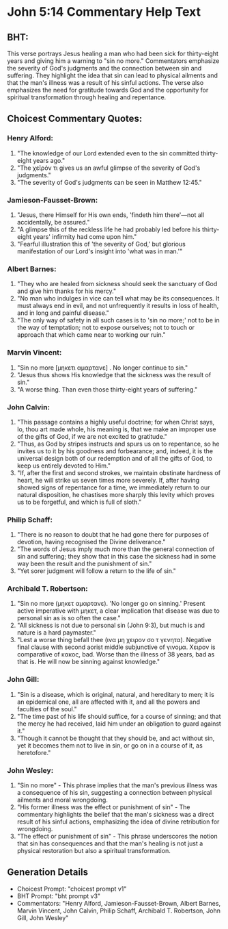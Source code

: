 # John 5:14 Commentary Help Text

## BHT:
This verse portrays Jesus healing a man who had been sick for thirty-eight years and giving him a warning to "sin no more." Commentators emphasize the severity of God's judgments and the connection between sin and suffering. They highlight the idea that sin can lead to physical ailments and that the man's illness was a result of his sinful actions. The verse also emphasizes the need for gratitude towards God and the opportunity for spiritual transformation through healing and repentance.

## Choicest Commentary Quotes:
### Henry Alford:
1. "The knowledge of our Lord extended even to the sin committed thirty-eight years ago."
2. "The χεῖρόν τι gives us an awful glimpse of the severity of God's judgments."
3. "The severity of God's judgments can be seen in Matthew 12:45."

### Jamieson-Fausset-Brown:
1. "Jesus, there Himself for His own ends, 'findeth him there'—not all accidentally, be assured."
2. "A glimpse this of the reckless life he had probably led before his thirty-eight years' infirmity had come upon him."
3. "Fearful illustration this of 'the severity of God,' but glorious manifestation of our Lord's insight into 'what was in man.'"

### Albert Barnes:
1. "They who are healed from sickness should seek the sanctuary of God and give him thanks for his mercy."
2. "No man who indulges in vice can tell what may be its consequences. It must always end in evil, and not unfrequently it results in loss of health, and in long and painful disease."
3. "The only way of safety in all such cases is to 'sin no more;' not to be in the way of temptation; not to expose ourselves; not to touch or approach that which came near to working our ruin."

### Marvin Vincent:
1. "Sin no more [μηκετι αμαρτανε] . No longer continue to sin." 
2. "Jesus thus shows His knowledge that the sickness was the result of sin." 
3. "A worse thing. Than even those thirty-eight years of suffering."

### John Calvin:
1. "This passage contains a highly useful doctrine; for when Christ says, lo, thou art made whole, his meaning is, that we make an improper use of the gifts of God, if we are not excited to gratitude."
2. "Thus, as God by stripes instructs and spurs us on to repentance, so he invites us to it by his goodness and forbearance; and, indeed, it is the universal design both of our redemption and of all the gifts of God, to keep us entirely devoted to Him."
3. "If, after the first and second strokes, we maintain obstinate hardness of heart, he will strike us seven times more severely. If, after having showed signs of repentance for a time, we immediately return to our natural disposition, he chastises more sharply this levity which proves us to be forgetful, and which is full of sloth."

### Philip Schaff:
1. "There is no reason to doubt that he had gone there for purposes of devotion, having recognised the Divine deliverance."
2. "The words of Jesus imply much more than the general connection of sin and suffering; they show that in this case the sickness had in some way been the result and the punishment of sin."
3. "Yet sorer judgment will follow a return to the life of sin."

### Archibald T. Robertson:
1. "Sin no more (μηκετ αμαρτανε). 'No longer go on sinning.' Present active imperative with μηκετ, a clear implication that disease was due to personal sin as is so often the case."
2. "All sickness is not due to personal sin (John 9:3), but much is and nature is a hard paymaster."
3. "Lest a worse thing befall thee (ινα μη χειρον σο τ γενητα). Negative final clause with second aorist middle subjunctive of γινομα. Χειρον is comparative of κακος, bad. Worse than the illness of 38 years, bad as that is. He will now be sinning against knowledge."

### John Gill:
1. "Sin is a disease, which is original, natural, and hereditary to men; it is an epidemical one, all are affected with it, and all the powers and faculties of the soul."
2. "The time past of his life should suffice, for a course of sinning; and that the mercy he had received, laid him under an obligation to guard against it."
3. "Though it cannot be thought that they should be, and act without sin, yet it becomes them not to live in sin, or go on in a course of it, as heretofore."

### John Wesley:
1. "Sin no more" - This phrase implies that the man's previous illness was a consequence of his sin, suggesting a connection between physical ailments and moral wrongdoing.
2. "His former illness was the effect or punishment of sin" - The commentary highlights the belief that the man's sickness was a direct result of his sinful actions, emphasizing the idea of divine retribution for wrongdoing.
3. "The effect or punishment of sin" - This phrase underscores the notion that sin has consequences and that the man's healing is not just a physical restoration but also a spiritual transformation.


## Generation Details
- Choicest Prompt: "choicest prompt v1"
- BHT Prompt: "bht prompt v3"
- Commentators: "Henry Alford, Jamieson-Fausset-Brown, Albert Barnes, Marvin Vincent, John Calvin, Philip Schaff, Archibald T. Robertson, John Gill, John Wesley"
